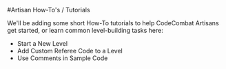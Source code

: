 #Artisan How-To's / Tutorials

We'll be adding some short How-To tutorials to help CodeCombat Artisans get started, or learn common level-building tasks here:

* Start a New Level
* Add Custom Referee Code to a Level
* Use Comments in Sample Code